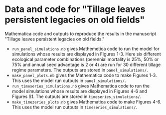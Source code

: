# Data and code for "Tillage leaves persistent legacies on old fields"
Mathematica code and outputs to reproduce the results in the manuscript "Tillage leaves persistent legacies on old fields." 
- `run_panel_simulations.nb` gives Mathemetica code to run the model for simulations whose results are displayed in Figures 1-3. Here six different ecological parameter combinations (perennial mortality is 25%, 50% or 75% and annual seed advantage is 2 or 4) are run for 30 different tillage regime parameters. The outputs are stored in `panel_simulations/`.
- `make_panel_plots.nb` gives the Mathematica code to make Figures 1-3. This uses the model run outputs in `panel_simulations/`.
- `run_timeseries_simulations.nb` gives Mathematica code to run the model simulations whose results are displayed in Figures 4-6 and Figures S1. The outputs are stored in `timeseries_simulations/`.
- `make_timezeries_plots.nb` gives Mathematica code to make Figures 4-6. This uses the model run outputs in `timeseries_simulations/`.
